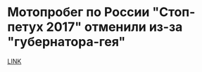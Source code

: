 # Мотопробег по России "Стоп-петух 2017" отменили из-за "губернатора-гея"



[LINK](https://varlamov.ru/2488116.html)